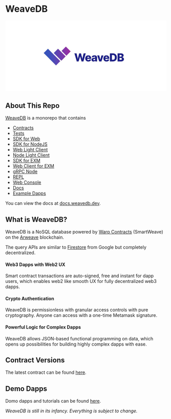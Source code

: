 # WeaveDB

![](./assets/cover.png)

## About This Repo

[WeaveDB](https://github.com/weavedb/weavedb) is a monorepo that contains

- [Contracts](/contracts)
- [Tests](/test)
- [SDK for Web](/sdk/sdk-web)
- [SDK for NodeJS](/sdk/sdk-node)
- [Web Light Client](/sdk/light-client-web)
- [Node Light Client](/sdk/light-client-node)
- [SDK for EXM](/sdk/sdk-exm-node)
- [Web Client for EXM](/sdk/sdk-exm-web)
- [gRPC Node](/grpc-node)
- [REPL](/scripts/runNode.js)
- [Web Console](/console)
- [Docs](/docs)
- [Example Dapps](/examples)

You can view the docs at [docs.weavedb.dev](https://docs.weavedb.dev).

## What is WeaveDB?

WeaveDB is a NoSQL database powered by [Warp Contracts](https://warp.cc/) (SmartWeave) on the [Arweave](https://www.arweave.org/) blockchain.

The query APIs are similar to [Firestore](https://firebase.google.com/docs/firestore) from Google but completely decentralized.

#### Web3 Dapps with Web2 UX

Smart contract transactions are auto-signed, free and instant for dapp users, which enables web2 like smooth UX for fully decentralized web3 dapps.

#### Crypto Authentication

WeaveDB is permissionless with granular access controls with pure cryptography. Anyone can access with a one-time Metamask signature.

#### Powerful Logic for Complex Dapps

WeaveDB allows JSON-based functional programming on data, which opens up possibilities for building highly complex dapps with ease.

## Contract Versions

The latest contract can be found [here](https://docs.weavedb.dev/docs/sdk/version).

## Demo Dapps

Domo dapps and tutorials can be found [here](https://docs.weavedb.dev/docs/category/example-dapps).

*WeaveDB is still in its infancy. Everything is subject to change.*


